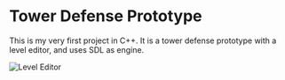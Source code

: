 # Tower Defense Prototype
This is my very first project in C++.
It is a tower defense prototype with a level editor, and uses SDL as engine.

![Level Editor](https://raw.githubusercontent.com/KevinSorvek/Tower-Defense-Prototype/master/towers-01.png)

